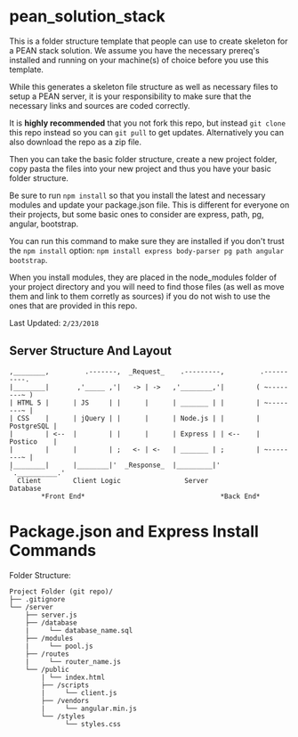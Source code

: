# pean_solution_stack
This is a folder structure template that people can use to create skeleton for a PEAN stack solution. We assume you have the necessary prereq's installed and running on your machine(s) of choice before you use this template.

While this generates a skeleton file structure as well as necessary files to setup a PEAN server, it is your responsibility to make sure that the necessary links and sources are coded correctly.

It is **highly recommended** that you not fork this repo, but instead `git clone` this repo instead so you can `git pull` to get updates. Alternatively you can also download the repo as a zip file.

Then you can take the basic folder structure, create a new project folder, copy pasta the files into your new project and thus you have your basic folder structure.

Be sure to run `npm install` so that you install the latest and necessary modules and update your package.json file. This is different for everyone on their projects, but some basic ones to consider are express, path, pg, angular, bootstrap.

You can run this command to make sure they are installed if you don't trust the `npm install` option: `npm install express body-parser pg path angular bootstrap`.

When you install modules, they are placed in the node_modules folder of your project directory and you will need to find those files (as well as move them and link to them corretly as sources) if you do not wish to use the ones that are provided in this repo.

Last Updated: `2/23/2018`

## Server Structure And Layout
```                          
,________,         .-------,  _Request_    .---------,         .----------.
|________|       ,'_____ ,'|   -> | ->   ,'________,'|        ( ~--------~ )
| HTML 5 |      | JS     | |      |      | _______ | |        | ~--------~ |
| CSS    |      | jQuery | |      |      | Node.js | |        | PostgreSQL |
|        | <--  |        | |      |      | Express | | <--    | Postico    |        
|        |      |        | ;   <- | <-   | _______ | ;        | ~--------~ |
|________|      |________|'  _Response_  |_________|'         `.__________.'
  Client        Client Logic                Server               Database
        *Front End*                                  *Back End*              
```

# Package.json and Express Install Commands

Folder Structure:

```
Project Folder (git repo)/
├── .gitignore
└── /server
    ├── server.js
    ├── /database
    |     └── database_name.sql 
    ├── /modules
    |     └── pool.js 
    ├── /routes
    |     └── router_name.js
    └── /public
        | └── index.html
        ├── /scripts
        |     └── client.js 
        ├── /vendors
        |     └── angular.min.js
        └── /styles
              └── styles.css
```
